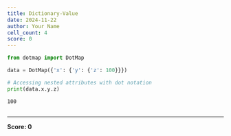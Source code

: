 ```yaml
---
title: Dictionary-Value
date: 2024-11-22
author: Your Name
cell_count: 4
score: 0
---
```


```python
from dotmap import DotMap
```


```python
data = DotMap({'x': {'y': {'z': 100}}})
```


```python
# Accessing nested attributes with dot notation
print(data.x.y.z) 
```

    100



```python

```


---
**Score: 0**
